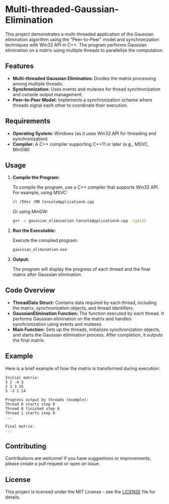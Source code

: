 # Multi-threaded-Gaussian-Elimination


This project demonstrates a multi-threaded application of the Gaussian elimination algorithm using the "Peer-to-Peer" model and synchronization techniques with Win32 API in C++. The program performs Gaussian elimination on a matrix using multiple threads to parallelize the computation.

## Features

- **Multi-threaded Gaussian Elimination:** Divides the matrix processing among multiple threads.
- **Synchronization:** Uses events and mutexes for thread synchronization and console output management.
- **Peer-to-Peer Model:** Implements a synchronization scheme where threads signal each other to coordinate their execution.

## Requirements

- **Operating System:** Windows (as it uses Win32 API for threading and synchronization)
- **Compiler:** A C++ compiler supporting C++11 or later (e.g., MSVC, MinGW)

## Usage

1. **Compile the Program:**

   To compile the program, use a C++ compiler that supports Win32 API. For example, using MSVC:

   ```sh
   cl /EHsc /MD ConsoleApplication4.cpp
   ```

   Or using MinGW:

   ```sh
   g++ -o gaussian_elimination ConsoleApplication4.cpp -lgdi32
   ```

2. **Run the Executable:**

   Execute the compiled program:

   ```sh
   gaussian_elimination.exe
   ```

3. **Output:**

   The program will display the progress of each thread and the final matrix after Gaussian elimination.

## Code Overview

- **ThreadData Struct:** Contains data required by each thread, including the matrix, synchronization objects, and thread identifiers.
- **GaussianElimination Function:** The function executed by each thread. It performs Gaussian elimination on the matrix and handles synchronization using events and mutexes.
- **Main Function:** Sets up the threads, initializes synchronization objects, and starts the Gaussian elimination process. After completion, it outputs the final matrix.

## Example

Here is a brief example of how the matrix is transformed during execution:

```
Initial matrix:
3 2 -4 3
2 3 3 15
5 -3 1 14

Progress output by threads (example):
Thread 0 starts step 0
Thread 0 finished step 0
Thread 1 starts step 0
...

Final matrix:
...
```

## Contributing

Contributions are welcome! If you have suggestions or improvements, please create a pull request or open an issue.

## License

This project is licensed under the MIT License - see the [LICENSE](LICENSE) file for details.
